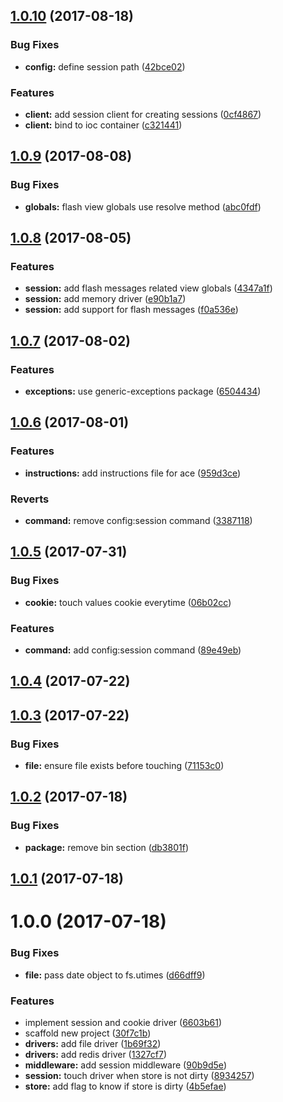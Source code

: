 <a name="1.0.10"></a>
## [1.0.10](https://github.com/adonisjs/adonis-session/compare/v1.0.9...v1.0.10) (2017-08-18)


### Bug Fixes

* **config:** define session path ([42bce02](https://github.com/adonisjs/adonis-session/commit/42bce02))


### Features

* **client:** add session client for creating sessions ([0cf4867](https://github.com/adonisjs/adonis-session/commit/0cf4867))
* **client:** bind to ioc container ([c321441](https://github.com/adonisjs/adonis-session/commit/c321441))



<a name="1.0.9"></a>
## [1.0.9](https://github.com/adonisjs/adonis-session/compare/v1.0.8...v1.0.9) (2017-08-08)


### Bug Fixes

* **globals:** flash view globals use resolve method ([abc0fdf](https://github.com/adonisjs/adonis-session/commit/abc0fdf))



<a name="1.0.8"></a>
## [1.0.8](https://github.com/adonisjs/adonis-session/compare/v1.0.7...v1.0.8) (2017-08-05)


### Features

* **session:** add flash messages related view globals ([4347a1f](https://github.com/adonisjs/adonis-session/commit/4347a1f))
* **session:** add memory driver ([e90b1a7](https://github.com/adonisjs/adonis-session/commit/e90b1a7))
* **session:** add support for flash messages ([f0a536e](https://github.com/adonisjs/adonis-session/commit/f0a536e))



<a name="1.0.7"></a>
## [1.0.7](https://github.com/adonisjs/adonis-session/compare/v1.0.6...v1.0.7) (2017-08-02)


### Features

* **exceptions:** use generic-exceptions package ([6504434](https://github.com/adonisjs/adonis-session/commit/6504434))



<a name="1.0.6"></a>
## [1.0.6](https://github.com/adonisjs/adonis-session/compare/v1.0.5...v1.0.6) (2017-08-01)


### Features

* **instructions:** add instructions file for ace ([959d3ce](https://github.com/adonisjs/adonis-session/commit/959d3ce))


### Reverts

* **command:** remove config:session command ([3387118](https://github.com/adonisjs/adonis-session/commit/3387118))



<a name="1.0.5"></a>
## [1.0.5](https://github.com/adonisjs/adonis-session/compare/v1.0.4...v1.0.5) (2017-07-31)


### Bug Fixes

* **cookie:** touch values cookie everytime ([06b02cc](https://github.com/adonisjs/adonis-session/commit/06b02cc))


### Features

* **command:** add config:session command ([89e49eb](https://github.com/adonisjs/adonis-session/commit/89e49eb))



<a name="1.0.4"></a>
## [1.0.4](https://github.com/adonisjs/adonis-session/compare/v1.0.3...v1.0.4) (2017-07-22)



<a name="1.0.3"></a>
## [1.0.3](https://github.com/adonisjs/adonis-session/compare/v1.0.2...v1.0.3) (2017-07-22)


### Bug Fixes

* **file:** ensure file exists before touching ([71153c0](https://github.com/adonisjs/adonis-session/commit/71153c0))



<a name="1.0.2"></a>
## [1.0.2](https://github.com/adonisjs/adonis-session/compare/v1.0.1...v1.0.2) (2017-07-18)


### Bug Fixes

* **package:** remove bin section ([db3801f](https://github.com/adonisjs/adonis-session/commit/db3801f))



<a name="1.0.1"></a>
## [1.0.1](https://github.com/adonisjs/adonis-session/compare/v1.0.0...v1.0.1) (2017-07-18)



<a name="1.0.0"></a>
# 1.0.0 (2017-07-18)


### Bug Fixes

* **file:** pass date object to fs.utimes ([d66dff9](https://github.com/adonisjs/adonis-session/commit/d66dff9))


### Features

* implement session and cookie driver ([6603b61](https://github.com/adonisjs/adonis-session/commit/6603b61))
* scaffold new project ([30f7c1b](https://github.com/adonisjs/adonis-session/commit/30f7c1b))
* **drivers:** add file driver ([1b69f32](https://github.com/adonisjs/adonis-session/commit/1b69f32))
* **drivers:** add redis driver ([1327cf7](https://github.com/adonisjs/adonis-session/commit/1327cf7))
* **middleware:** add session middleware ([90b9d5e](https://github.com/adonisjs/adonis-session/commit/90b9d5e))
* **session:** touch driver when store is not dirty ([8934257](https://github.com/adonisjs/adonis-session/commit/8934257))
* **store:** add flag to know if store is dirty ([4b5efae](https://github.com/adonisjs/adonis-session/commit/4b5efae))



